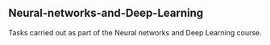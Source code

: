 ## Neural-networks-and-Deep-Learning
Tasks carried out as part of the Neural networks and Deep Learning course.
